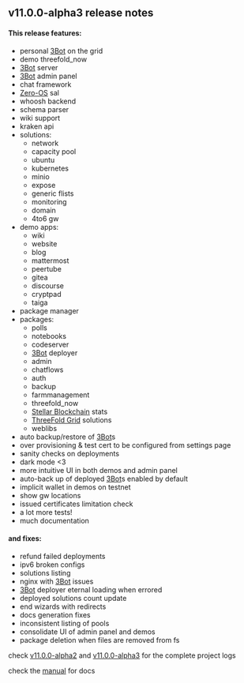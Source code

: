 ## v11.0.0-alpha3 release notes

#### This release features:
 - personal [3Bot](threefold__3bot_def) on the grid
 - demo threefold_now
 - [3Bot](threefold__3bot_def) server
 - [3Bot](threefold__3bot_def) admin panel
 - chat framework
 - [Zero-OS](threefold__zos) sal
 - whoosh backend
 - schema parser
 - wiki support
 - kraken api
 - solutions:
    - network
    - capacity pool
    - ubuntu
    - kubernetes
    - minio
    - expose
    - generic flists
    - monitoring
    - domain
    - 4to6 gw
 - demo apps:
    - wiki
    - website
    - blog
    - mattermost
    - peertube
    - gitea
    - discourse
    - cryptpad
    - taiga
 - package manager
 - packages:
    - polls
    - notebooks
    - codeserver
    - [3Bot](threefold__3bot_def) deployer
    - admin
    - chatflows
    - auth
    - backup
    - farmmanagement
    - threefold_now
    - [Stellar Blockchain](threefold__stellar_blockchain) stats
    - [ThreeFold Grid](threefold__threefold_grid) solutions
    - weblibs
 - auto backup/restore of [3Bot](threefold__3bot_def)s
 - over provisioning & test cert to be configured from settings page
 - sanity checks on deployments
 - dark mode <3
 - more intuitive UI in both demos and admin panel
 - auto-back up of deployed [3Bot](threefold__3bot_def)s enabled by default
 - implicit wallet in demos on testnet
 - show gw locations
 - issued certificates limitation check 
 - a lot more tests!
 - much documentation


#### and fixes:
 - refund failed deployments
 - ipv6 broken configs
 - solutions listing
 - nginx with [3Bot](threefold__3bot_def) issues
 - [3Bot](threefold__3bot_def) deployer eternal loading when errored
 - deployed solutions count update
 - end wizards with redirects
 - docs generation fixes
 - inconsistent listing of pools
 - consolidate UI of admin panel and demos
 - package deletion when files are removed from fs


check [v11.0.0-alpha2](https://github.com/orgs/threefoldtech/projects/95) and [v11.0.0-alpha3](https://github.com/orgs/threefoldtech/projects/104) for the complete project logs

check the [manual](https://manual.threefold.io) for docs